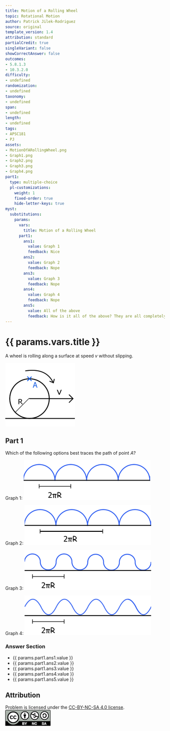 ```yaml
---
title: Motion of a Rolling Wheel
topic: Rotational Motion
author: Patrick Jilek-Rodriguez
source: original
template_version: 1.4
attribution: standard
partialCredit: true
singleVariant: false
showCorrectAnswer: false
outcomes:
- 5.8.1.3
- 10.3.2.0
difficulty:
- undefined
randomization:
- undefined
taxonomy:
- undefined
span:
- undefined
length:
- undefined
tags:
- APSC181
- PJ
assets:
- MotionOfARollingWheel.png
- Graph1.png
- Graph2.png
- Graph3.png
- Graph4.png
part1:
  type: multiple-choice
  pl-customizations:
    weight: 1
    fixed-order: true
    hide-letter-keys: true
myst:
  substitutions:
    params:
      vars:
        title: Motion of a Rolling Wheel
      part1:
        ans1:
          value: Graph 1
          feedback: Nice
        ans2:
          value: Graph 2
          feedback: Nope
        ans3:
          value: Graph 3
          feedback: Nope
        ans4:
          value: Graph 4
          feedback: Nope
        ans5:
          value: All of the above
          feedback: How is it all of the above? They are all completely different.
---
```

# {{ params.vars.title }}
A wheel is rolling along a surface at speed $v$ without slipping.

<img src="MotionOfARollingWheel.png">

## Part 1

Which of the following options best traces the path of point $A$?

Graph 1:
<img src="Graph1.png" width=400>

Graph 2:
<img src="Graph2.png" width=400>

Graph 3:
<img src="Graph3.png" width=400>

Graph 4:
<img src="Graph4.png" width=400>

### Answer Section

- {{ params.part1.ans1.value }}
- {{ params.part1.ans2.value }}
- {{ params.part1.ans3.value }}
- {{ params.part1.ans4.value }}
- {{ params.part1.ans5.value }}

## Attribution

Problem is licensed under the [CC-BY-NC-SA 4.0 license](https://creativecommons.org/licenses/by-nc-sa/4.0/).<br> ![The Creative Commons 4.0 license requiring attribution-BY, non-commercial-NC, and share-alike-SA license.](https://raw.githubusercontent.com/firasm/bits/master/by-nc-sa.png)